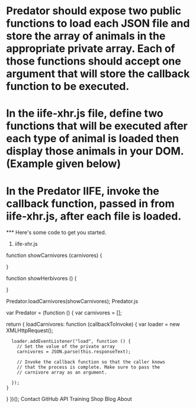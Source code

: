 <!--# Create two JSON files. One should contain an array of carnivores, and the other should contain an array of herbivores.-->

<!--# Create an IIFE with the name of Predator.-->

<!--# Predator should have two private arrays to store carnivores and herbivores.-->

# Predator should expose two public functions to load each JSON file and store the array of animals in the appropriate private array. Each of those functions should accept one argument that will store the callback function to be executed.

# In the iife-xhr.js file, define two functions that will be executed after each type of animal is loaded then display those animals in your DOM. (Example given below)

# In the Predator IIFE, invoke the callback function, passed in from iife-xhr.js, after each file is loaded.

*** Here's some code to get you started.

1. iife-xhr.js

function showCarnivores (carnivores) {
  
}

function showHerbivores () {

}

Predator.loadCarnivores(showCarnivores);
Predator.js

var Predator = (function () {
  var carnivores = [];

  return {
    loadCarnivores: function (callbackToInvoke) {
      var loader = new XMLHttpRequest();

      loader.addEventListener("load", function () {
        // Set the value of the private array
        carnivores = JSON.parse(this.responseText);

        // Invoke the callback function so that the caller knows
        // that the process is complete. Make sure to pass the 
        // carnivore array as an argument.

      });
    }
  }
})();
Contact GitHub API Training Shop Blog About
